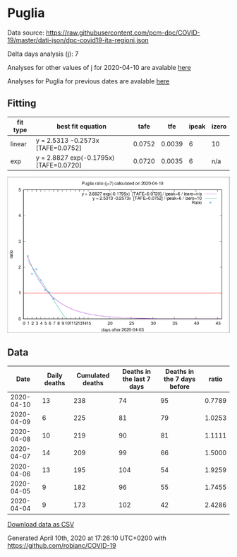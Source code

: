 # Puglia

Data source: https://raw.githubusercontent.com/pcm-dpc/COVID-19/master/dati-json/dpc-covid19-ita-regioni.json

Delta days analysis (j): 7

Analyses for other values of j for 2020-04-10 are avalable [here](../README.md)

Analyses for Puglia for previous dates are avalable [here](../../README.md)

## Fitting 
|fit type|best fit equation|tafe|tfe|ipeak|izero|
|-------|-----|--------|------|---|---|
|linear|y = 2.5313 -0.2573x  [TAFE=0.0752]|0.0752|0.0039|6|10|
|exp|y = 2.8827 exp(-0.1795x)  [TAFE=0.0720]|0.0720|0.0035|6|n/a|

![Plot](COVID-19_puglia_j7_2020-04-10.png)

## Data
|Date|Daily deaths|Cumulated deaths|Deaths in the last 7 days|Deaths in the 7 days before|ratio|
|----|----------|-----------|-------|--------------------|-----|
|2020-04-10|13|238|74|95|0.7789|
|2020-04-09|6|225|81|79|1.0253|
|2020-04-08|10|219|90|81|1.1111|
|2020-04-07|14|209|99|66|1.5000|
|2020-04-06|13|195|104|54|1.9259|
|2020-04-05|9|182|96|55|1.7455|
|2020-04-04|9|173|102|42|2.4286|

[Download data as CSV](COVID-19_puglia_j7_2020-04-10.csv)

Generated April 10th, 2020 at 17:26:10 UTC+0200 with https://github.com/robianc/COVID-19
